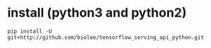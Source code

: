 # install (python3 and python2)
`pip install -U git+http://github.com/biolee/tensorflow_serving_api_python.git`